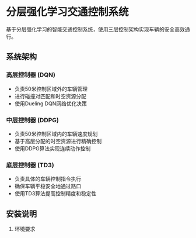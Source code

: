 # 分层强化学习交通控制系统

基于分层强化学习的智能交通控制系统，使用三层控制架构实现车辆的安全高效通行。

## 系统架构

### 高层控制器 (DQN)
- 负责50米控制区域外的车辆管理
- 进行碰撞对匹配和时空资源分配
- 使用Dueling DQN网络优化决策

### 中层控制器 (DDPG)
- 负责50米控制区域内的车辆速度规划
- 基于高层分配的时空资源进行精确控制
- 使用DDPG算法实现连续动作控制

### 底层控制器 (TD3)
- 负责具体的车辆控制指令执行
- 确保车辆平稳安全地通过路口
- 使用TD3算法提高控制精度和稳定性

## 安装说明

1. 环境要求

